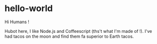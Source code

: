 # hello-world

Hi Humans !

Hubot here, I like Node.js and Coffeescript (ths't what I'm made of !).
I've had tacos on the moon and find them fa superior to Earth tacos.
